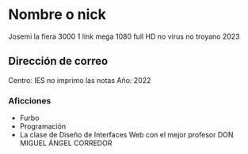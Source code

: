 # Nombre o nick
Josemi la fiera 3000 1 link mega 1080 full HD no virus no troyano 2023

## Dirección de correo

Centro: IES no imprimo las notas
Año: 2022

### Aficciones

- Furbo
- Programación
- La clase de Diseño de Interfaces Web con el mejor profesor DON MIGUEL ÁNGEL CORREDOR

